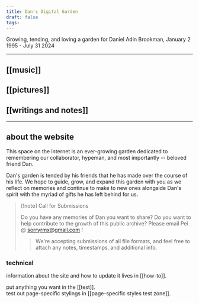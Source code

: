 ```yaml
---
title: Dan's Digital Garden
draft: false
tags:
---
```

Growing, tending, and loving a garden for Daniel Adin Brookman, January 2 1995 - July 31 2024

-----

## [[music]]
## [[pictures]]
## [[writings and notes]]

-----

## about the website

This space on the internet is an ever-growing garden dedicated to remembering our collaborator, hypeman, and most importantly -- beloved friend Dan. 

Dan's garden is tended by his friends that he has made over the course of his life. We hope to guide, grow, and expand this garden with you as we reflect on memories and continue to make to new ones alongside Dan's spirit with the myriad of gifts he has left behind for us.

> [!note] Call for Submissions
> 
> Do you have any memories of Dan you want to share? Do you want to help contribute to the growth of this public archive?
> Please email Pei @ sorryrmx@gmail.com !
> > We're accepting submissions of all file formats, and feel free to attach any notes, timestamps, and additional info.

### technical
information about the site and how to update it lives in [[how-to]]. 

put anything you want in the [[test]].  
test out page-specific stylings in [[page-specific styles test zone]].